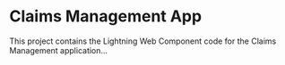 # Claims Management App

This project contains the Lightning Web Component code for the Claims Management application...